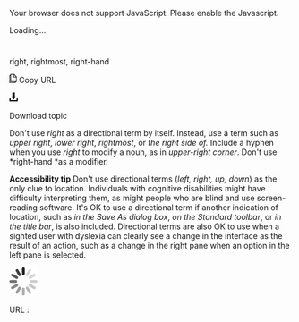 Your browser does not support JavaScript. Please enable the Javascript.

Loading...

# 

right, rightmost, right-hand

![Copy URL](right-rightmost-right-hand_files/Copy.png)
Copy URL

![Download](right-rightmost-right-hand_files/Download.png)

Download topic

Don't use *right* as a directional term by itself. Instead, use a term such as *upper right*, *lower right*, *rightmost*, or *the right side of.* Include a hyphen when you use *right* to modify a noun, as in *upper-right corner*. Don't use *right-hand *as a modifier.

**Accessibility tip** Don't use directional terms (*left, right, up, down*)
as the only clue to location. Individuals with
cognitive disabilities might have difficulty interpreting them,
as might people who are blind and use screen-reading
software. It's OK to use a directional term if another indication of
location, such as *in the Save As dialog box*, *on the Standard toolbar*, or *in the title bar*,
is also included. Directional terms are also OK to use when a
sighted user with dyslexia can clearly see a change in the interface as
the result of an action, such as a change in the right pane when an
option in the left pane is selected.

![In progress](right-rightmost-right-hand_files/activity-large.gif)

URL :
